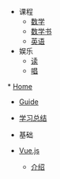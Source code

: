 
* 课程
  * [数学](01/Math)
  * [数学书](01/Mathbook)
  * [英语](01/English)
* 娱乐
  * [读](02/read)
  * [唱](02/sing)

\* [Home](/) 

* [Guide](guide.md "The greatest guide in the world")
* [学习总结](/docsifyStudy)

* 基础
* [Vue.js](03/Vue)
  * [介绍](03/introduce)

